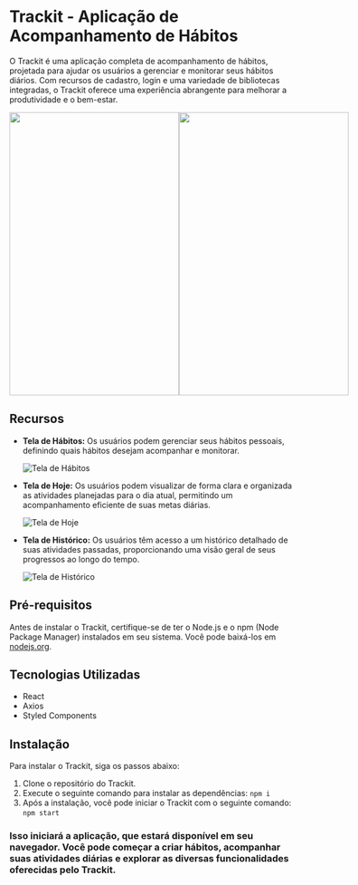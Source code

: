 # Trackit - Aplicação de Acompanhamento de Hábitos

O Trackit é uma aplicação completa de acompanhamento de hábitos, projetada para ajudar os usuários a gerenciar e monitorar seus hábitos diários. Com recursos de cadastro, login e uma variedade de bibliotecas integradas, o Trackit oferece uma experiência abrangente para melhorar a produtividade e o bem-estar.
<div style = "display: flex; flex-direction: row;">
  <img src= "https://github.com/carlossiqueri/projeto11-trackit/assets/110114531/b475b06c-4ce0-458f-b702-3bec2a69db3b" height= "500" width= "300"/>
  <img src= "https://github.com/carlossiqueri/projeto11-trackit/assets/110114531/44bdb42e-a42d-4967-b702-eef7f3a128d3" height= "500" width= "300"/>
</div>


## Recursos

- **Tela de Hábitos:** Os usuários podem gerenciar seus hábitos pessoais, definindo quais hábitos desejam acompanhar e monitorar.

   ![Tela de Hábitos](https://github.com/carlossiqueri/projeto11-trackit/assets/110114531/63049e59-12f5-4b9d-b7f1-c0e796ed13ff)


- **Tela de Hoje:** Os usuários podem visualizar de forma clara e organizada as atividades planejadas para o dia atual, permitindo um acompanhamento eficiente de suas metas diárias.

  ![Tela de Hoje](https://github.com/carlossiqueri/projeto11-trackit/assets/110114531/6c0d9f67-cf57-45ed-b53a-2afca397bd95)

- **Tela de Histórico:** Os usuários têm acesso a um histórico detalhado de suas atividades passadas, proporcionando uma visão geral de seus progressos ao longo do tempo.

   ![Tela de Histórico](https://github.com/carlossiqueri/projeto11-trackit/assets/110114531/cd68be43-286f-440a-aef4-0f0e7b9de95c)


## Pré-requisitos

Antes de instalar o Trackit, certifique-se de ter o Node.js e o npm (Node Package Manager) instalados em seu sistema. Você pode baixá-los em [nodejs.org](https://nodejs.org/).

## Tecnologias Utilizadas

- React
- Axios
- Styled Components

## Instalação

Para instalar o Trackit, siga os passos abaixo:

1. Clone o repositório do Trackit.
2. Execute o seguinte comando para instalar as dependências:
`npm i`
3. Após a instalação, você pode iniciar o Trackit com o seguinte comando:
`npm start`

### Isso iniciará a aplicação, que estará disponível em seu navegador. Você pode começar a criar hábitos, acompanhar suas atividades diárias e explorar as diversas funcionalidades oferecidas pelo Trackit.
